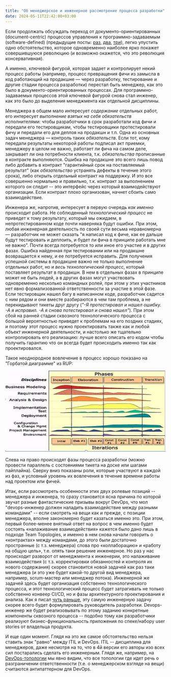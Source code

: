 ```yaml
---
title: "Об менеджерское и инженерное рассмотрение процесса разработки"
date: 2024-05-11T22:42:00+03:00
---
```


Если продолжать обсуждать переход от документо-ориентированных (document-centric) процессов управления к программно-задаваемым (software-defined) (предыдущие посты: [раз](https://t.me/devops_architecture/42), [два](https://t.me/devops_architecture/44), [три](https://t.me/devops_architecture/45)), легко упустить одно обстоятельство, которое одновременно наиболее ярко покажет совершившуюся революцию (и возможно окажется, что это революция консервативная).

А именно, ключевой фигурой, которая задает и контролирует некий процесс работы (например, процесс превращения фичи из замысла в код работающий на продакшне — через разработку, тестирование и другие стадии процесса разработки) перестал быть менеджер,  как это было в документо-ориентированных процессах. Для программно-задаваемых процессов этой ключевой фигурой снова стал инженер, как это было до выделения менеджмента как отдельной дисциплины.

Менеджера в общем мало интересует *содержание* отдельных работ, его интересует *выполнение взятых на себя обязательств* исполнителями: чтобы разработчики в срок разработали код фичи и передали его тестировщикам, чтобы тестировщики протестировали фичу и передали его для деплоя на продакшн и т.п. Одна из основных задач менеджера — контроль таких *обязательств*. Если тот, кому передали результаты некоторой работы подписал акт приемки, менеджеру в целом не важно, работает ли фича на самом деле, закрывает ли она потребности клиента, т.к. *обязательства* прописанные в контракте выполняются. Ошибка на продакшне это всего лишь повод либо добавить в контракт "гарантийный срок на поставляемый результат" (как *обязательство* устранять дефекты в течение этого срока), либо открыть отдельный контракт на поддержку. И это все совершенно нормально и правильно, т.к. контракт за выполнением которого он следит -- это интерфейс через который взаимодействуют организации. Если контракт плохо организован, начнет сбоить само взаимодействие.

Инженера же, напротив, интересует в первую очередь *как именно* происходит работа. Не соблюденный *технологический процесс* не приведет к тому результату, который мы ожидаем, в непротестированном коде почти наверняка будут ошибки.  При этом, любая инженерная деятельность по своей сути весьма неравномерна — разработчик не может сказать "я написал код к фиче, как ее дальше будут тестировать и деплоить, и будет ли фича в принципе работать мне не важно". Почти всегда потребуется то или иное его участие и в других фазах. Ошибка найденная при тестировании или на продакшне возвращается к нему, и ее потребуется исправить. Для получения успешной системы в продакшне важно не только выполнение отдельных работ, но и *весь технологический процесс*, который поставляет результат в продакшн. В нем в отдельных фазах в принципе может не быть людей, а в других фазах могут участвовать одновременно несколько командных ролей, при этом у этих участников нет явно формализованной ответственности за участие в этой фазе. Если тестировщик нашел багу в написанном коде, разработчик садится с ним рядом и они вместе разбираются в чем там проблема, а не перекидывают тикеты друг другу (*"-Я протестировал и нашел ошибку. -А я исправил. -А я снова потестировал и снова нашел"*). При этом сбой на ранней стадии сквозного технологического процесса с большой вероятностью приведет к проблемам на его поздних стадиях, и поэтому этот процесс нужно проектировать также как и любой объект инженерной деятельности, и настолько же тщательно контролировать его реализацию: лучше всего описать его кодом чтобы получить гарантию что он всегда будет происходить именно так как проектировался.

Такое неоднородное вовлечение в процесс хорошо показано на "Горбатой диаграмме" из RUP:

![Горбатая диаграмма RUP](/images/31039_original_1679766675017_0.jpg)

Слева на право происходят фазы процесса разработки (можно провести параллель с состояниями тикета на доске или шагами пайплайна).
Сверху вниз показаны роли, которые участвуют в каждой из фаз, и условный уровень их вовлечения в течение времени работы над проектом или фичей.


Итак, если рассмотреть особенности этих двух ролевые позиций -- менеджера и инженера, то сразу становится ясна причина по которой звучат разные фантастические призывы вокруг DevOps, что мол "devops-инженер должен наладить взаимодействие между разными командами" -- если смотреть на вещи как и прежде, с позиции менеджера, вполне закономерно будет казаться именно это.  При этом, первый более-менее внятный ответ на вопрос в чем именно будет состоять «налаживание взаимодействия» кажется было дано лишь в подходе Team Topologies, и именно в нем снова начали говорить о «контрактах» между командами, до этого были достаточно пространные (с т.з. менеджера) слова про «коллаборацию» и «работу на общую цель», т.е. опять таки решение инженерное. Но раз у нас происходит разворот от менеджмента к инженерии, это налаживание взаимодействия (с т.з. корректировки обязанностей и контроля их нового содержания) скорее становится новой задачей как раз таки менеджера (и это уже будет какой-то другой вид менеджера, например, scrum-мастер или менеджер потока). Инженерной же задачей здесь будет организация собственно технологического процесса, и этот технологический процесс будет затрагивать не только собственно конвеер CI/CD, но и фазы архитектурного проектирования и анализа. Как я писал [чуть раньше](https://t.me/devops_architecture/45), эту самую инженерную задачу скорее всего будет формулировать руководитель разработки. Devops-инженер же будет реализовывать по этому заданию конкретные компоненты сквозного процесса -- подобно тому как разработчики реализуют бизнес-функциональность приложения по спеке/набору user stories от владельца продукта.

И еще один момент. Глядя на это же самое обстоятельство нельзя ставить знак "равно" между ITIL и DevOps. ITIL -- дисциплина для менеджеров, даже несмотря на то, что в 4й версии его авторы изо всех сил постарались сделать его инженерным. Глядя же, например, на [DevOps-топологии](https://web.devopstopologies.com/) мы явно видим, что все топологии где идет речь о разграничении ответственности (т.е. о менеджерском взгляде на вещи) считаются антипаттерном для DevOps.